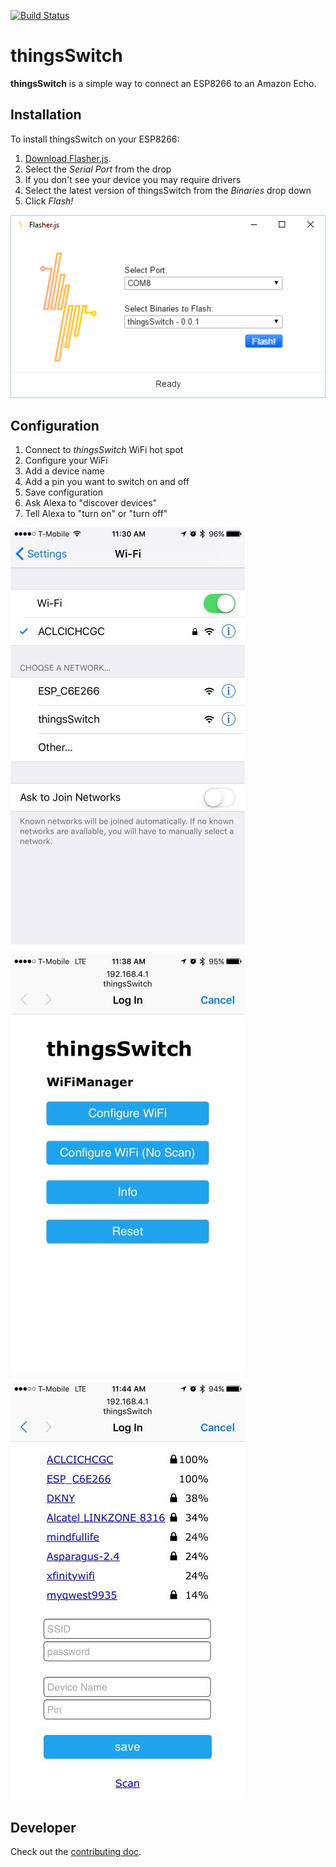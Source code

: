 [![Build Status](https://travis-ci.org/thingsSDK/thingsSwitch.svg?branch=master)](https://travis-ci.org/thingsSDK/thingsSwitch)

# thingsSwitch

__thingsSwitch__ is a simple way to connect an ESP8266 to an Amazon Echo.

## Installation 

To install thingsSwitch on your ESP8266:

1. [Download Flasher.js](https://github.com/thingsSDK/flasher.js/releases).
2. Select the _Serial Port_ from the drop
  1. If you don't see your device you may require drivers
3. Select the latest version of thingsSwitch from the _Binaries_ drop down
4. Click _Flash!_

![Flasher.js with thingsSwitch selected](img/flasher.png)

## Configuration

1. Connect to _thingsSwitch_ WiFi hot spot
2. Configure your WiFi
3. Add a device name
4. Add a pin you want to switch on and off
5. Save configuration
6. Ask Alexa to "discover devices"
7. Tell Alexa to "turn <device name> on" or "turn <device name> off"

![Connect to thingsSwitch](img/connect_to_thingsSwitch.jpg)

![Captive portal screen](img/configure.jpg)

![Configure values](img/config_values.jpg)

## Developer

Check out the [contributing doc](CONTRIBUTING.md).